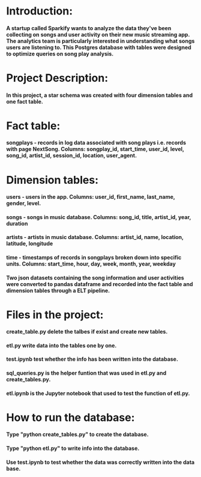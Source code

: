 # Introduction:

#### A startup called Sparkify wants to analyze the data they've been collecting on songs and user activity on their new music streaming app. The analytics team is particularly interested in understanding what songs users are listening to. This Postgres database with tables were designed to optimize queries on song play analysis.

# Project Description:

#### In this project, a star schema was created with four dimension tables and one fact table.

# Fact table:

#### songplays - records in log data associated with song plays i.e. records with page NextSong. Columns: songplay_id, start_time, user_id, level, song_id, artist_id, session_id, location, user_agent.

# Dimension tables: 

#### users - users in the app. Columns: user_id, first_name, last_name, gender, level. 

#### songs - songs in music database. Columns: song_id, title, artist_id, year, duration

#### artists - artists in music database. Columns: artist_id, name, location, latitude, longitude

#### time - timestamps of records in songplays broken down into specific units. Columns: start_time, hour, day, week, month, year, weekday

#### Two json datasets containing the song information and user activities were converted to pandas dataframe and recorded into the fact table and dimension tables through a ELT pipeline.

# Files in the project:

#### create_table.py delete the talbes if exist and create new tables.
#### etl.py write data into the tables one by one.
#### test.ipynb test whether the info has been written into the database.
#### sql_queries.py is the helper funtion that was used in etl.py and create_tables.py.
#### etl.ipynb is the Jupyter notebook that used to test the function of etl.py.

# How to run the database:

#### Type "python create_tables.py" to create the database.
#### Type "python etl.py" to write info into the database.
#### Use test.ipynb to test whether the data was correctly written into the data base.
